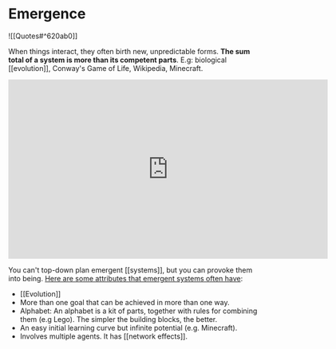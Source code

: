 # Emergence

![[Quotes#^620ab0]]

When things interact, they often birth new, unpredictable forms. **The sum total of a system is more than its competent parts**. E.g: biological [[evolution]], Conway's Game of Life, Wikipedia, Minecraft.

<iframe width="640" height="360" src="https://www.youtube.com/embed/o_ZuWbX-CyE" title="YouTube video player" frameborder="0" allow="accelerometer; autoplay; clipboard-write; encrypted-media; gyroscope; picture-in-picture" allowfullscreen></iframe>

You can't top-down plan emergent [[systems]], but you can provoke them into being. [Here are some attributes that emergent systems often have](http://gordonbrander.com/pattern/provoking-emergence/):

- [[Evolution]]
- More than one goal that can be achieved in more than one way.
- Alphabet: An alphabet is a kit of parts, together with rules for combining them (e.g Lego). The simpler the building blocks, the better.
- An easy initial learning curve but infinite potential (e.g. Minecraft).
- Involves multiple agents. It has [[network effects]].
